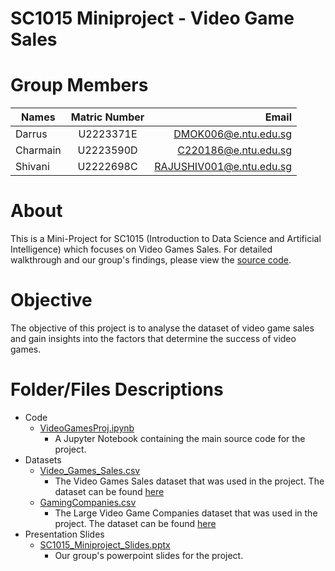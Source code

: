 # SC1015 Miniproject - Video Game Sales
# Group Members
| Names         | Matric Number | Email                    |
| ------------- |:-------------:| ------------------------:|
| Darrus        | U2223371E     | DMOK006@e.ntu.edu.sg     |
| Charmain      | U2223590D     | C220186@e.ntu.edu.sg     |
| Shivani       | U2222698C     | RAJUSHIV001@e.ntu.edu.sg |


# About
This is a Mini-Project for SC1015 (Introduction to Data Science and Artificial Intelligence) which focuses on Video Games Sales. For detailed walkthrough and our group's findings, please view the [source code](/Code/VideoGamesProj.ipynb).


# Objective
The objective of this project is to analyse the dataset of video game sales and gain insights into the factors that determine the success of video games.

# Folder/Files Descriptions
+ Code
	+ [VideoGamesProj.ipynb](/Code/VideoGamesProj.ipynb)
		+ A Jupyter Notebook containing the main source code for the project.
+ Datasets
	+ [Video_Games_Sales.csv](/Datasets/Video_Games_Sales.csv)
		+ The Video Games Sales dataset that was used in the project. The dataset can be found [here](https://www.kaggle.com/datasets/rush4ratio/video-game-sales-with-ratings)
	+ [GamingCompanies.csv](/Datasets/GamingCompanies.csv.csv)
		+ The Large Video Game Companies dataset that was used in the project. The dataset can be found [here](https://www.kaggle.com/datasets/kkhandekar/large-video-game-companies)
+ Presentation Slides
	+ [SC1015_Miniproject_Slides.pptx](/Presentation%20Slides/SC1015_Miniproject_Slides.pptx)
		+ Our group's powerpoint slides for the project.
